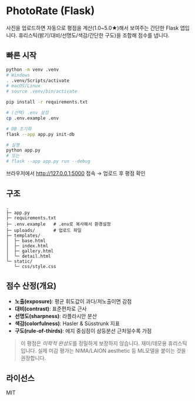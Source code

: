 # PhotoRate (Flask)

사진을 업로드하면 자동으로 평점을 계산(1.0~5.0★)해서 보여주는 간단한 Flask 앱입니다.
휴리스틱(밝기/대비/선명도/색감/간단한 구도)을 조합해 점수를 냅니다.

## 빠른 시작

```bash
python -m venv .venv
# Windows
. .venv/Scripts/activate
# macOS/Linux
# source .venv/bin/activate

pip install -r requirements.txt

# (선택) .env 설정
cp .env.example .env

# DB 초기화
flask --app app.py init-db

# 실행
python app.py
# 또는
# flask --app app.py run --debug
```

브라우저에서 http://127.0.0.1:5000 접속 → 업로드 후 평점 확인

## 구조
```
.
├─ app.py
├─ requirements.txt
├─ .env.example   # .env로 복사해서 환경설정
├─ uploads/       # 업로드 파일
├─ templates/
│  ├─ base.html
│  ├─ index.html
│  ├─ gallery.html
│  └─ detail.html
└─ static/
   └─ css/style.css
```

## 점수 산정(개요)
- **노출(exposure)**: 평균 휘도값이 과다/저노출이면 감점
- **대비(contrast)**: 표준편차로 근사
- **선명도(sharpness)**: 라플라시안 분산
- **색감(colorfulness)**: Hasler & Süsstrunk 지표
- **구도(rule-of-thirds)**: 에지 중심점이 삼등분선 근처일수록 가점

> 이 평점은 *미학적 완성도*를 정밀하게 보장하지 않습니다. 재미/데모용 휴리스틱입니다.
> 실제 미감 평가는 NIMA/LAION aesthetic 등 ML모델을 붙이는 것을 권장합니다.

## 라이선스
MIT

